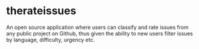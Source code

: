 # therateissues
An open source application where users can classify and rate issues from any public project on Github, thus given the ability to new users filter issues by language, difficulty, urgency etc.
